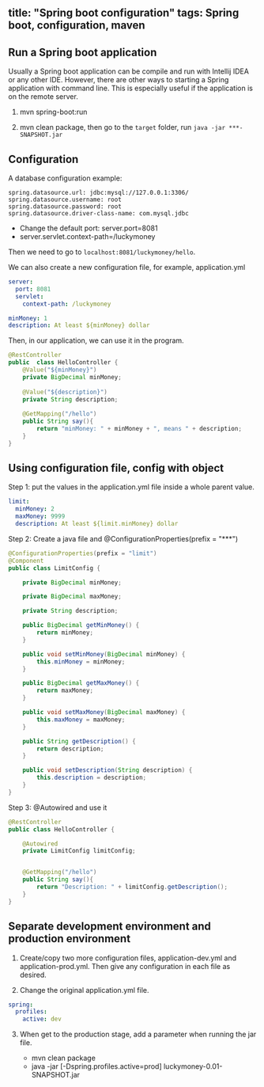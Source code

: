 title:  "Spring boot configuration"
tags: Spring boot, configuration, maven
---

## Run a Spring boot application

Usually a Spring boot application can be compile and run with Intellij IDEA or any other IDE. However, there are other
ways to starting a Spring application with command line. This is especially useful if the application is on the remote 
server.

1. mvn spring-boot:run

2. mvn clean package, then go to the `target` folder, run `java -jar ***-SNAPSHOT.jar`

## Configuration

A database configuration example:

```properties
spring.datasource.url: jdbc:mysql://127.0.0.1:3306/
spring.datasource.username: root
spring.datasource.password: root
spring.datasource.driver-class-name: com.mysql.jdbc
```

* Change the default port: server.port=8081
* server.servlet.context-path=/luckymoney

Then we need to go to `localhost:8081/luckymoney/hello`.

We can also create a new configuration file, for example, application.yml

```yaml
server:
  port: 8081
  servlet:
    context-path: /luckymoney

minMoney: 1
description: At least ${minMoney} dollar
```

Then, in our application, we can use it in the program.

```java
@RestController
public  class HelloController {
    @Value("${minMoney}")
    private BigDecimal minMoney;
    
    @Value("${description}")
    private String description;
    
    @GetMapping("/hello")
    public String say(){
        return "minMoney: " + minMoney + ", means " + description;
    }
}
```

## Using configuration file, config with object

Step 1: put the values in the application.yml file inside a whole parent value.

```yaml
limit:
  minMoney: 2
  maxMoney: 9999
  description: At least ${limit.minMoney} dollar
``` 

Step 2: Create a java file and @ConfigurationProperties(prefix = "***")

```java
@ConfigurationProperties(prefix = "limit")
@Component
public class LimitConfig {

    private BigDecimal minMoney;

    private BigDecimal maxMoney;

    private String description;

    public BigDecimal getMinMoney() {
        return minMoney;
    }

    public void setMinMoney(BigDecimal minMoney) {
        this.minMoney = minMoney;
    }

    public BigDecimal getMaxMoney() {
        return maxMoney;
    }

    public void setMaxMoney(BigDecimal maxMoney) {
        this.maxMoney = maxMoney;
    }

    public String getDescription() {
        return description;
    }

    public void setDescription(String description) {
        this.description = description;
    }
}
```

Step 3: @Autowired and use it

```java
@RestController
public class HelloController {

    @Autowired
    private LimitConfig limitConfig;


    @GetMapping("/hello")
    public String say(){
        return "Description: " + limitConfig.getDescription();
    }
}

```

## Separate development environment and production environment

1. Create/copy two more configuration files, application-dev.yml and application-prod.yml. Then give any configuration 
in each file as desired.

2. Change the original application.yml file.

```yaml
spring:
  profiles:
    active: dev
```

3. When get to the production stage, add a parameter when running the jar file.

    * mvn clean package
    * java -jar [-Dspring.profiles.active=prod] luckymoney-0.01-SNAPSHOT.jar

